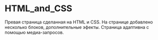 # HTML_and_CSS
Превая страница сделанная на HTML и CSS.
На странице добавлено несколько блоков, дополнительные эфекты.
Страница адаптивна с помощью медиа-запросов.
